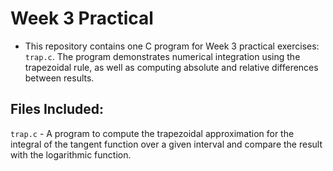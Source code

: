 # Week 3 Practical
- This repository contains one C program for Week 3 practical exercises: `trap.c`. The program demonstrates numerical integration using the trapezoidal rule, as well as computing absolute and relative differences between results.

## Files Included:
`trap.c` - A program to compute the trapezoidal approximation for the integral of the tangent function over a given interval and compare the result with the logarithmic function.
